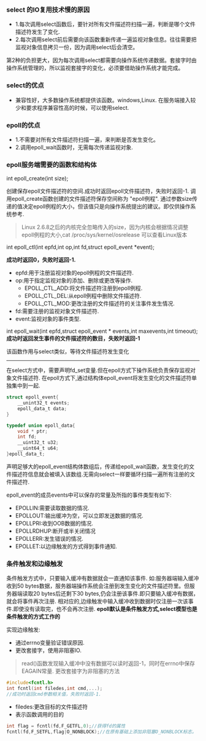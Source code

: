 ### select 的IO复用技术慢的原因
- 1.每次调用select函数后，要针对所有文件描述符扫描一遍，判断是哪个文件描述符发生了变化.
- 2.每次调用select前后需要向该函数重新传递一遍监视对象信息。往往需要把监视对象信息拷贝一份，因为调用select后会清空。

第2种的负担更大，因为每次调用select都需要向操作系统传递数据。套接字时由操作系统管理的，所以监视套接字的变化，必须要借助操作系统才能完成。

### select的优点
- 兼容性好，大多数操作系统都提供该函数。windows,Linux.
在服务端接入较少和要求程序兼容性高的时候，可以使用select.

### epoll的优点
- 1.不需要对所有文件描述符扫描一遍，来判断是否发生变化。
- 2.调用epoll\_wait函数时，无需每次传递监视对象.
### epoll服务端需要的函数和结构体

int epoll\_create(int size);

创建保存epoll文件描述符的空间.成功时返回epoll文件描述符，失败时返回-1.
调用epoll\_create函数创建的文件描述符保存空间称为 "epoll例程".
通过参数size传递的值决定epoll例程的大小，但该值只是向操作系统提出的建议。即仅供操作系统参考.
> Linux 2.6.8之后的内核完全忽略传入的size，因为内核会根据情况调整epoll例程的大小,cat /proc/sys/kernel/osrelease 可以查看Linux版本

int epoll\_ctl(int epfd,int op,int fd,struct epoll\_event \*event);

**成功时返回0，失败时返回-1.**
- epfd:用于注册监视对象的epoll例程的文件描述符.
- op:用于指定监视对象的添加、删除或更改等操作.
   - EPOLL\_CTL\_ADD:将文件描述符注册到epoll例程.
   - EPOLL\_CTL\_DEL:从epoll例程中删除文件描述符.
   - EPOLL\_CTL\_MOD:更改注册的文件描述符的关注事件发生情况.
- fd:需要注册的监视对象文件描述符.
- event:监视对象的事件类型.

int epoll\_wait(int epfd,struct epoll\_event \* events,int maxevents,int timeout);
**成功时返回发生事件的文件描述符的数目，失败时返回-1**

该函数作用与select类似，等待文件描述符发生变化

---

在select方式中，需要声明fd\_set变量.但在epoll方式下操作系统负责保存监视对象文件描述符.
在epoll方式下,通过结构体epoll\_event将发生变化的文件描述符单独集中到一起.
```c
struct epoll_event{
    __unint32_t events;
    epoll_data_t data;
}

typedef union epoll_data{
    void * ptr;
    int fd;
    __uint32_t u32;
    __uint64_t u64;
}epoll_data_t;
```
声明足够大的epoll\_event结构体数组后，传递给epoll\_wait函数，发生变化的文件描述符信息就会被填入该数组.无需向select一样要循环扫描一遍所有注册的文件描述符.

epoll\_event的成员events中可以保存的常量及所指的事件类型有如下:
- EPOLLIN:需要读取数据的情况.
- EPOLLOUT:输出缓冲为空，可以立即发送数据的情况.
- EPOLLPRI:收到OOB数据的情况.
- EPOLLRDHUP:断开或半关闭情况
- EPOLLERR:发生错误的情况.
- EPOLLET:以边缘触发的方式得到事件通知.
### 条件触发和边缘触发
条件触发方式中，只要输入缓冲有数据就会一直通知该事件.
如:服务器端输入缓冲收到50 bytes数据，服务器端操作系统会注册到发生变化的文件描述符里。但服务器端读取20 bytes后还剩下30 bytes,仍会注册该事件.即只要输入缓冲有数据，就会将事件再次注册.
相对应的,边缘触发中输入缓冲收到数据时仅注册一次该事件.即使没有读取完，也不会再次注册.
**epoll默认是条件触发方式,select模型也是条件触发的方式工作的**

实现边缘触发:
- 通过errno变量验证错误原因.
- 更改套接字，使用非阻塞IO.
> read()函数发现输入缓冲中没有数据可以读时返回-1，同时在errno中保存EAGAIN常量.
更改套接字为非阻塞的方法

```c
#include<fcntl.h>
int fcntl(int filedes,int cmd,...);
//成功时返回cmd参数相关值，失败时返回-1.
```
- filedes:更改目标的文件描述符
- 表示函数调用的目的
```c
int flag = fcntl(fd,F_GETFL,0);//获得fd的属性
fcntl(fd,F_SETFL,flag|O_NONBLOCK);//在原有基础上添加非阻塞O_NONBLOCK标志。
```

